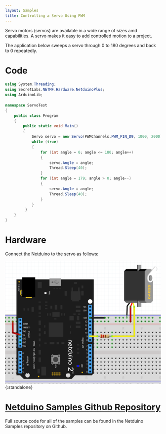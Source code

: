 ```yaml
---
layout: Samples
title: Controlling a Servo Using PWM
---
```


Servo motors (servos) are available in a wide range of sizes amd capabilities.  A servo makes it easy to add controlled motion to a project.

The application below sweeps a servo through 0 to 180 degrees and back to 0 repeatedly.

# Code

```csharp
using System.Threading;
using SecretLabs.NETMF.Hardware.NetduinoPlus;
using ArduinoLib;

namespace ServoTest
{
    public class Program
    {
        public static void Main()
        {
            Servo servo = new Servo(PWMChannels.PWM_PIN_D9, 1000, 2000);
            while (true)
            {
                for (int angle = 0; angle <= 180; angle++)
                {
                    servo.Angle = angle;
                    Thread.Sleep(40);
                }
                for (int angle = 179; angle > 0; angle--)
                {
                    servo.Angle = angle;
                    Thread.Sleep(40);
                }
            }
         }
    }
}
```

# Hardware

Connect the Netduino to the servo as follows:

![Servo Connected to Netduino](ServoBreadboard.png){:standalone}

# [Netduino Samples Github Repository](https://github.com/WildernessLabs/Netduino_Samples)

Full source code for all of the samples can be found in the Netduino Samples repository on Github.
